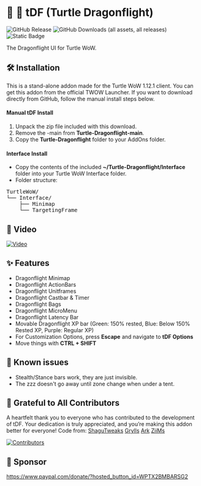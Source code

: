 # 🐢 🐉 tDF (Turtle Dragonflight)
![GitHub Release](https://img.shields.io/github/v/release/TheLinuxITGuy/Turtle-Dragonflight?style=for-the-badge&labelColor=%231A365D&color=%23E9FC12)
![GitHub Downloads (all assets, all releases)](https://img.shields.io/github/downloads/TheLinuxITGuy/Turtle-Dragonflight/total?style=for-the-badge&labelColor=%231A365D&color=%23E9FC12)
![Static Badge](https://img.shields.io/badge/1.17.2-blue?style=for-the-badge&label=supported%20twow%20ver&labelColor=%231A365D&color=%23E9FC12)


The Dragonflight UI for Turtle WoW. 

## 🛠️ Installation
This is a stand-alone addon made for the Turtle WoW 1.12.1 client. You can get this addon from the official TWOW Launcher. If you want to download directly from GitHub, follow the manual install steps below.

#### Manual tDF Install
1. Unpack the zip file included with this download.
2. Remove the -main from __Turtle-Dragonflight-main__.
3. Copy the __Turtle-Dragonflight__ folder to your AddOns folder.

#### Interface Install
- Copy the contents of the included __~/Turtle-Dragonflight/Interface__ folder into your Turtle WoW Interface folder.
- Folder structure:
  
<pre>
TurtleWoW/
└── Interface/
    ├── Minimap
    └── TargetingFrame
</pre>
   
## 🎥 Video
[![Video](https://img.youtube.com/vi/AD1jRnHu_lo/maxresdefault.jpg)](https://www.youtube.com/watch?v=AD1jRnHu_lo)

## ✨ Features
- Dragonflight Minimap
- Dragonflight ActionBars
- Dragonflight Unitframes
- Dragonflight Castbar & Timer
- Dragonflight Bags
- Dragonflight MicroMenu
- Dragonflight Latency Bar
- Movable Dragonflight XP bar (Green: 150% rested, Blue: Below 150% Rested XP, Purple: Regular XP)
- For Customization Options, press __Escape__ and navigate to __tDF Options__
- Move things with __CTRL + SHIFT__

## 🐞 Known issues
- Stealth/Stance bars work, they are just invisible.
- The zzz doesn't go away until zone change when under a tent.
## 🌟 Grateful to All Contributors
A heartfelt thank you to everyone who has contributed to the development of tDF. Your dedication is truly appreciated, and you’re making this addon better for everyone!
Code from: 
[ShaguTweaks](https://shagu.org/ShaguTweaks)
[Grylls](https://github.com/GryllsAddons/ShaguTweaks-mods)
[Ark](https://github.com/CrimsonHollow/tDF-more-mods)
[ZiiMs](https://github.com/ZiiMs/TargetFrameBuff)

[![Contributors](https://contrib.rocks/image?repo=TheLinuxITGuy/Turtle-Dragonflight)](https://github.com/TheLinuxITGuy/Turtle-Dragonflight/graphs/contributors)

## 💖 Sponsor
https://www.paypal.com/donate/?hosted_button_id=WPTX2BMBARSG2
